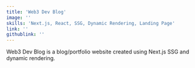 ```yaml
---
title: 'Web3 Dev Blog'
image: ''
skills: 'Next.js, React, SSG, Dynamic Rendering, Landing Page'
link: ''
githublink: ''
---
```


Web3 Dev Blog is a blog/portfolio website created using Next.js SSG and dynamic rendering. 
